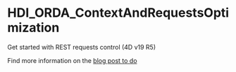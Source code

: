 # HDI_ORDA_ContextAndRequestsOptimization

Get started with REST requests control (4D v19 R5)

Find more information on the [blog post to do ](XXXXX)
